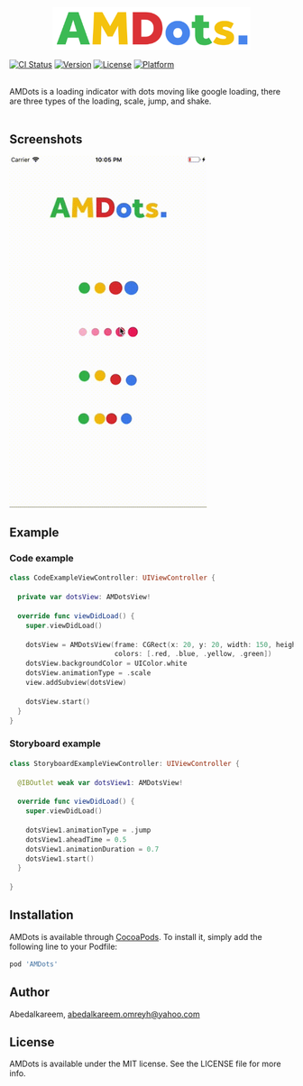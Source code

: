 <p align="center">
 <img src="https://raw.githubusercontent.com/Abedalkareem/AMDots/master/amdots_logo.png"  width="350">  </center>
</p>

[![CI Status](https://img.shields.io/travis/Abedalkareem/AMDots.svg?style=flat)](https://travis-ci.org/Abedalkareem/AMDots)
[![Version](https://img.shields.io/cocoapods/v/AMDots.svg?style=flat)](https://cocoapods.org/pods/AMDots)
[![License](https://img.shields.io/cocoapods/l/AMDots.svg?style=flat)](https://cocoapods.org/pods/AMDots)
[![Platform](https://img.shields.io/cocoapods/p/AMDots.svg?style=flat)](https://cocoapods.org/pods/AMDots)

<br>
AMDots is a loading indicator with dots moving like google loading, there are three types of the loading, scale, jump, and shake. 
<br>
<br>

## Screenshots

 <img src="https://raw.githubusercontent.com/Abedalkareem/AMDots/master/dots_demo.gif"  width="350">  </center>


## Example

### Code example

```swift
class CodeExampleViewController: UIViewController {

  private var dotsView: AMDotsView!

  override func viewDidLoad() {
    super.viewDidLoad()

    dotsView = AMDotsView(frame: CGRect(x: 20, y: 20, width: 150, height: 70),
                          colors: [.red, .blue, .yellow, .green])
    dotsView.backgroundColor = UIColor.white
    dotsView.animationType = .scale
    view.addSubview(dotsView)

    dotsView.start()
  }
}
```

### Storyboard example

```swift
class StoryboardExampleViewController: UIViewController {

  @IBOutlet weak var dotsView1: AMDotsView!

  override func viewDidLoad() {
    super.viewDidLoad()
    
    dotsView1.animationType = .jump
    dotsView1.aheadTime = 0.5
    dotsView1.animationDuration = 0.7
    dotsView1.start()
  }

}
```

## Installation

AMDots is available through [CocoaPods](https://cocoapods.org). To install
it, simply add the following line to your Podfile:

```ruby
pod 'AMDots'
```

## Author

Abedalkareem, abedalkareem.omreyh@yahoo.com

## License

AMDots is available under the MIT license. See the LICENSE file for more info.
